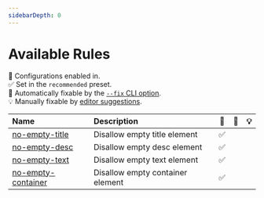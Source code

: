 ```yaml
---
sidebarDepth: 0
---
```


# Available Rules

💼 Configurations enabled in.\
✅ Set in the `recommended` preset.\
🔧 Automatically fixable by the [`--fix` CLI option](https://eslint.org/docs/user-guide/command-line-interface#--fix).\
💡 Manually fixable by [editor suggestions](https://eslint.org/docs/developer-guide/working-with-rules#providing-suggestions).

| Name                                            | Description                      | 💼  | 🔧  | 💡  |
| :---------------------------------------------- | :------------------------------- | :-: | :-: | :-: |
| [no-empty-title](/rules/no-empty-title)         | Disallow empty title element     | ✅  |     |     |
| [no-empty-desc](/rules/no-empty-desc)           | Disallow empty desc element      | ✅  |     |     |
| [no-empty-text](/rules/no-empty-text)           | Disallow empty text element      | ✅  |     |     |
| [no-empty-container](/rules/no-empty-container) | Disallow empty container element | ✅  |     |     |

